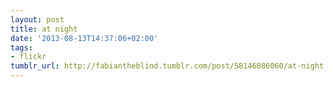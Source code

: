 ```yaml
---
layout: post
title: at night
date: '2013-08-13T14:37:06+02:00'
tags:
- flickr
tumblr_url: http://fabiantheblind.tumblr.com/post/58146086060/at-night
---
```

